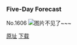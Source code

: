 ### Five-Day Forecast
No.1606
![图片不见了~~~](https://imgs.xkcd.com/comics/five_day_forecast.png)

[原址](https://xkcd.com//1606) [下载](https://imgs.xkcd.com/comics/five_day_forecast.png)

